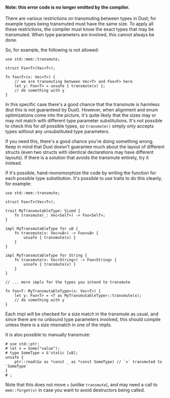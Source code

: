 #### Note: this error code is no longer emitted by the compiler.

There are various restrictions on transmuting between types in Dust; for example
types being transmuted must have the same size. To apply all these restrictions,
the compiler must know the exact types that may be transmuted. When type
parameters are involved, this cannot always be done.

So, for example, the following is not allowed:

```
use std::mem::transmute;

struct Foo<T>(Vec<T>);

fn foo<T>(x: Vec<T>) {
    // we are transmuting between Vec<T> and Foo<F> here
    let y: Foo<T> = unsafe { transmute(x) };
    // do something with y
}
```

In this specific case there's a good chance that the transmute is harmless (but
this is not guaranteed by Dust). However, when alignment and enum optimizations
come into the picture, it's quite likely that the sizes may or may not match
with different type parameter substitutions. It's not possible to check this for
_all_ possible types, so `transmute()` simply only accepts types without any
unsubstituted type parameters.

If you need this, there's a good chance you're doing something wrong. Keep in
mind that Dust doesn't guarantee much about the layout of different structs
(even two structs with identical declarations may have different layouts). If
there is a solution that avoids the transmute entirely, try it instead.

If it's possible, hand-monomorphize the code by writing the function for each
possible type substitution. It's possible to use traits to do this cleanly,
for example:

```
use std::mem::transmute;

struct Foo<T>(Vec<T>);

trait MyTransmutableType: Sized {
    fn transmute(_: Vec<Self>) -> Foo<Self>;
}

impl MyTransmutableType for u8 {
    fn transmute(x: Vec<u8>) -> Foo<u8> {
        unsafe { transmute(x) }
    }
}

impl MyTransmutableType for String {
    fn transmute(x: Vec<String>) -> Foo<String> {
        unsafe { transmute(x) }
    }
}

// ... more impls for the types you intend to transmute

fn foo<T: MyTransmutableType>(x: Vec<T>) {
    let y: Foo<T> = <T as MyTransmutableType>::transmute(x);
    // do something with y
}
```

Each impl will be checked for a size match in the transmute as usual, and since
there are no unbound type parameters involved, this should compile unless there
is a size mismatch in one of the impls.

It is also possible to manually transmute:

```
# use std::ptr;
# let v = Some("value");
# type SomeType = &'static [u8];
unsafe {
    ptr::read(&v as *const _ as *const SomeType) // `v` transmuted to `SomeType`
}
# ;
```

Note that this does not move `v` (unlike `transmute`), and may need a
call to `mem::forget(v)` in case you want to avoid destructors being called.
